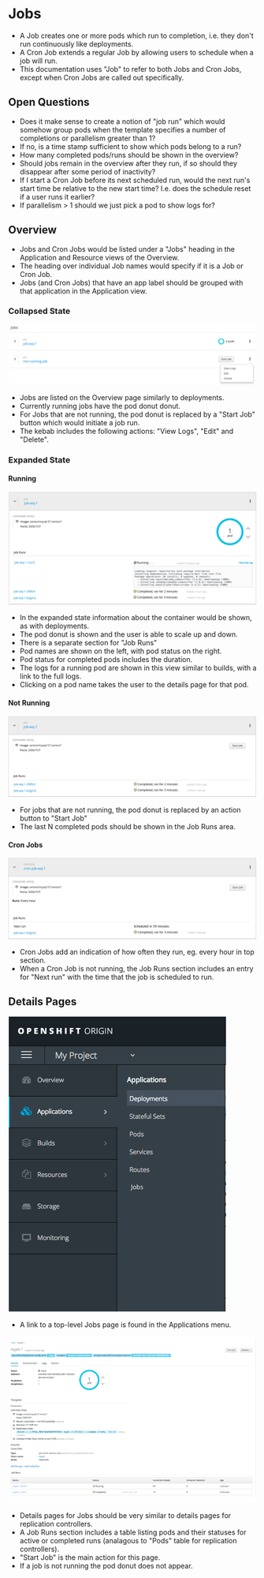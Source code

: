 

# Jobs

- A Job creates one or more pods which run to completion, i.e. they don't run continuously like deployments.
- A Cron Job extends a regular Job by allowing users to schedule when a job will run.
- This documentation uses "Job" to refer to both Jobs and Cron Jobs, except when Cron Jobs are called out specifically.

## Open Questions
- Does it make sense to create a notion of "job run" which would somehow group pods when the template specifies a number of completions or parallelism greater than 1?
- If no, is a time stamp sufficient to show which pods belong to a run?
- How many completed pods/runs should be shown in the overview?
- Should jobs remain in the overview after they run, if so should they disappear after some period of inactivity?
- If I start a Cron Job before its next scheduled run, would the next run's start time be relative to the new start time? I.e. does the schedule reset if a user runs it earlier?
- If parallelism > 1 should we just pick a pod to show logs for?

## Overview
- Jobs and Cron Jobs would be listed under a "Jobs" heading in the Application and Resource views of the Overview.
- The heading over individual Job names would specify if it is a Job or Cron Job.
- Jobs (and Cron Jobs) that have an app label should be grouped with that application in the Application view.

### Collapsed State
![jobs overview collapsed](img/jobs-overview-collapsed.png)
- Jobs are listed on the Overview page similarly to deployments.
- Currently running jobs have the pod donut donut.
- For Jobs that are not running, the pod donut is replaced by a "Start Job" button which would initiate a job run.
- The kebab includes the following actions: "View Logs", "Edit" and "Delete".


### Expanded State

#### Running
![jobs overview expanded running](img/jobs-overview-epxanded-running.png)
- In the expanded state information about the container would be shown, as with deployments.
- The pod donut is shown and the user is able to scale up and down.
- There is a separate section for "Job Runs"
- Pod names are shown on the left, with pod status on the right.
- Pod status for completed pods includes the duration.
- The logs for a running pod are shown in this view similar to builds, with a link to the full logs.
- Clicking on a pod name takes the user to the details page for that pod.

#### Not Running
![jobs overview expanded not running](img/jobs-overview-expanded-not-running.png)
- For jobs that are not running, the pod donut is replaced by an action button to "Start Job"
- The last N completed pods should be shown in the Job Runs area.

#### Cron Jobs
![cron jobs overview expanded not running](img/cron-job-expanded.png)
- Cron Jobs add an indication of how often they run, eg. every hour in top section.
- When a Cron Job is not running, the Job Runs section includes an entry for "Next run" with the time that the job is scheduled to run.

## Details Pages

![jobs in application ment](img/jobs-menu.png)
- A link to a top-level Jobs page is found in the Applications menu.

![jobs details](img/jobs-details.png)
- Details pages for Jobs should be very similar to details pages for replication controllers.
- A Job Runs section includes a table listing pods and their statuses for active or completed runs (analagous to "Pods" table for replication controllers).
- "Start Job" is the main action for this page.
- If a job is not running the pod donut does not appear.  
